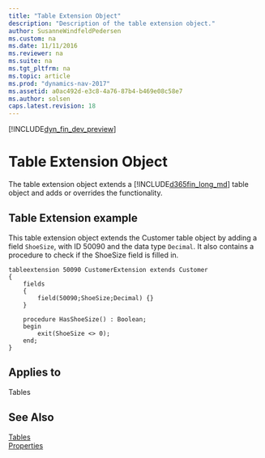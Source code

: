 ```yaml
---
title: "Table Extension Object"
description: "Description of the table extension object."
author: SusanneWindfeldPedersen
ms.custom: na
ms.date: 11/11/2016
ms.reviewer: na
ms.suite: na
ms.tgt_pltfrm: na
ms.topic: article
ms.prod: "dynamics-nav-2017"
ms.assetid: a0ac492d-e3c8-4a76-87b4-b469e08c58e7
ms.author: solsen
caps.latest.revision: 18
---
```


[!INCLUDE[dyn_fin_dev_preview](../dynamics-nav/includes/dyn_fin_dev_preview.md)]

# Table Extension Object
The table extension object extends a [!INCLUDE[d365fin_long_md](includes/d365fin_long_md.md)] table object and adds or overrides the functionality. 

## Table Extension example
This table extension object extends the Customer table object by adding a field ```ShoeSize```, with ID 50090 and the data type ```Decimal```. It also contains a procedure to check if the ShoeSize field is filled in. 

```
tableextension 50090 CustomerExtension extends Customer
{
    fields
    {
        field(50090;ShoeSize;Decimal) {}
    }

    procedure HasShoeSize() : Boolean;
    begin
        exit(ShoeSize <> 0);
    end;
}
```
## Applies to
Tables

## See Also
 [Tables](tables.md)  
 [Properties](Properties.md)
